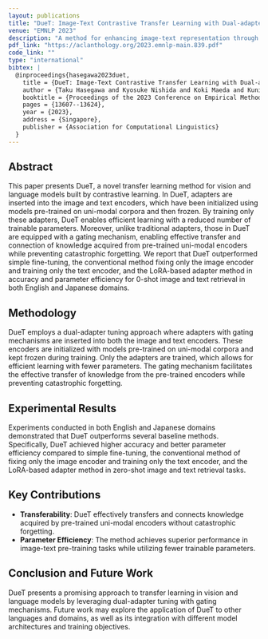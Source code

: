```yaml
---
layout: publications
title: "DueT: Image-Text Contrastive Transfer Learning with Dual-adapter Tuning"
venue: "EMNLP 2023"
description: "A method for enhancing image-text representation through contrastive learning and dual-adapter fine-tuning."
pdf_link: "https://aclanthology.org/2023.emnlp-main.839.pdf"
code_link: ""
type: "international"
bibtex: |
  @inproceedings{hasegawa2023duet,
    title = {DueT: Image-Text Contrastive Transfer Learning with Dual-adapter Tuning},
    author = {Taku Hasegawa and Kyosuke Nishida and Koki Maeda and Kuniko Saito},
    booktitle = {Proceedings of the 2023 Conference on Empirical Methods in Natural Language Processing (EMNLP 2023)},
    pages = {13607--13624},
    year = {2023},
    address = {Singapore},
    publisher = {Association for Computational Linguistics}
  }
---
```


## Abstract

This paper presents DueT, a novel transfer learning method for vision and language models built by contrastive learning. In DueT, adapters are inserted into the image and text encoders, which have been initialized using models pre-trained on uni-modal corpora and then frozen. By training only these adapters, DueT enables efficient learning with a reduced number of trainable parameters. Moreover, unlike traditional adapters, those in DueT are equipped with a gating mechanism, enabling effective transfer and connection of knowledge acquired from pre-trained uni-modal encoders while preventing catastrophic forgetting. We report that DueT outperformed simple fine-tuning, the conventional method fixing only the image encoder and training only the text encoder, and the LoRA-based adapter method in accuracy and parameter efficiency for 0-shot image and text retrieval in both English and Japanese domains.

## Methodology

DueT employs a dual-adapter tuning approach where adapters with gating mechanisms are inserted into both the image and text encoders. These encoders are initialized with models pre-trained on uni-modal corpora and kept frozen during training. Only the adapters are trained, which allows for efficient learning with fewer parameters. The gating mechanism facilitates the effective transfer of knowledge from the pre-trained encoders while preventing catastrophic forgetting.

## Experimental Results

Experiments conducted in both English and Japanese domains demonstrated that DueT outperforms several baseline methods. Specifically, DueT achieved higher accuracy and better parameter efficiency compared to simple fine-tuning, the conventional method of fixing only the image encoder and training only the text encoder, and the LoRA-based adapter method in zero-shot image and text retrieval tasks.

## Key Contributions

- **Transferability**: DueT effectively transfers and connects knowledge acquired by pre-trained uni-modal encoders without catastrophic forgetting.
- **Parameter Efficiency**: The method achieves superior performance in image-text pre-training tasks while utilizing fewer trainable parameters.

## Conclusion and Future Work

DueT presents a promising approach to transfer learning in vision and language models by leveraging dual-adapter tuning with gating mechanisms. Future work may explore the application of DueT to other languages and domains, as well as its integration with different model architectures and training objectives.
